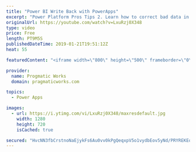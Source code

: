 ```yaml
---
title: "Power BI Write Back with PowerApps"
excerpt: "Power Platform Pros Tips 2. Learn how to correct bad data in a Power BI report easily by integrating a PowerApp into your Power BI  - - - - - - - - - - - - - - - - - - - - - - - - - - - - - - - - - - - - - - - - - - - - - -- - - - - -  - - - - - - - - - - - - - - - - - - - - - - - - - - - - - - -   On-Demand"
originalUrl: https://youtube.com/watch?v=LxuRzj0X348
type: video
price: Free
length: PT9M5S
publishedDateTime: 2019-01-21T19:51:12Z
heat: 55

featuredContent: "<iframe width=\"800\" height=\"500\" frameborder=\"0\" src=\"https://www.youtube.com/embed/LxuRzj0X348\" allow=\"accelerometer; autoplay; encrypted-media; gyroscope; picture-in-picture\" allowfullscreen></iframe>"

provider:
  name: Progmatic Works
  domain: pragmaticworks.com

topics:
  - Power Apps

images:
  - url: https://i.ytimg.com/vi/LxuRzj0X348/maxresdefault.jpg
    width: 1280
    height: 720
    isCached: true

secured: "HvcNN3fbCrstnoNaEjykFs6Au0vv0kPgQeqxpV5o1vydbEov5yNd/PRYREKEoQm8odLr0iR8BOl+qPfTTG56+sCo1lxrdjGdeDsLCKzswaTTmdNNMpaeDMMd5cpU5Go8qqNEXzB36DbVwogtUHQOkAIQxN8G48IPNn/FISuBSjlekaXjU92gFM+QD01LqB47xna8cagGIk6PR1smO45tHyPFXyf1fuAomIiCUX+K/aeBiLtRAJ9zr7WOxQsnhTDxCj09sg/xR4OvwZSWmejokocrVzUOctJ5GajNd2EYGysMBCVFZFalxnnF5MOtxHuOwJ39+mN9fP3JnBxjQvlwonLCiOxtAWw2gNfzccwKrMlyxisa3YTQNmwaMy5ro30iJX+qypSEJ5xsmKCIo8SfmIEU1RhqHhqWEVH8wMeMuyE=;qHlYlL5r4BDo29O1ZS7uIQ=="
---
```


